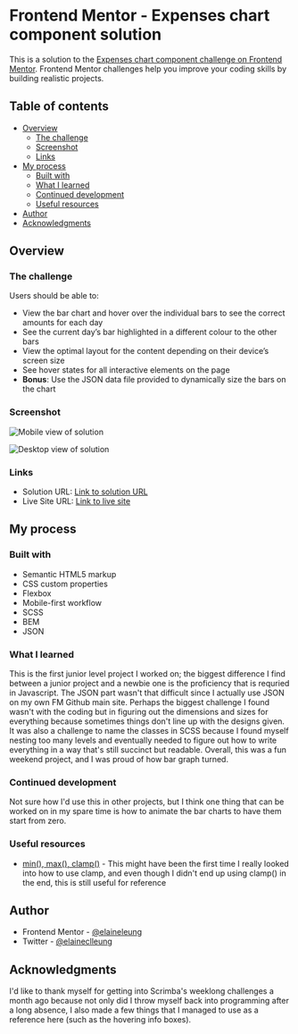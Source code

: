 # Frontend Mentor - Expenses chart component solution

This is a solution to the [Expenses chart component challenge on Frontend Mentor](https://www.frontendmentor.io/challenges/expenses-chart-component-e7yJBUdjwt). Frontend Mentor challenges help you improve your coding skills by building realistic projects. 

## Table of contents

- [Overview](#overview)
  - [The challenge](#the-challenge)
  - [Screenshot](#screenshot)
  - [Links](#links)
- [My process](#my-process)
  - [Built with](#built-with)
  - [What I learned](#what-i-learned)
  - [Continued development](#continued-development)
  - [Useful resources](#useful-resources)
- [Author](#author)
- [Acknowledgments](#acknowledgments)

## Overview

### The challenge

Users should be able to:

- View the bar chart and hover over the individual bars to see the correct amounts for each day
- See the current day’s bar highlighted in a different colour to the other bars
- View the optimal layout for the content depending on their device’s screen size
- See hover states for all interactive elements on the page
- **Bonus**: Use the JSON data file provided to dynamically size the bars on the chart

### Screenshot

![Mobile view of solution](./design/mobile.png)

![Desktop view of solution](./design/desktop.png)


### Links

- Solution URL: [Link to solution URL](https://www.frontendmentor.io/solutions/responsive-bar-chart-component-with-json-data-fetching-b2LJ5eTGIX)
- Live Site URL: [Link to live site](https://elaineleung.github.io/frontendmentor/expenseschartcomponent/)

## My process

### Built with

- Semantic HTML5 markup
- CSS custom properties
- Flexbox
- Mobile-first workflow
- SCSS
- BEM
- JSON

### What I learned

This is the first junior level project I worked on; the biggest difference I find between a junior project and a newbie one is the proficiency that is requried in Javascript. The JSON part wasn't that difficult since I actually use JSON on my own FM Github main site. Perhaps the biggest challenge I found wasn't with the coding but in figuring out the dimensions and sizes for everything because sometimes things don't line up with the designs given. It was also a challenge to name the classes in SCSS because I found myself nesting too many levels and eventually needed to figure out how to write everything in a way that's still succinct but readable. Overall, this was a fun weekend project, and I was proud of how bar graph turned.

### Continued development

Not sure how I'd use this in other projects, but I think one thing that can be worked on in my spare time is how to animate the bar charts to have them start from zero.

### Useful resources

- [min(), max(), clamp()](https://css-tricks.com/min-max-and-clamp-are-css-magic/) - This might have been the first time I really looked into how to use clamp, and even though I didn't end up using clamp() in the end, this is still useful for reference

## Author

- Frontend Mentor - [@elaineleung](https://www.frontendmentor.io/profile/elaineleung)
- Twitter - [@elaineclleung](https://twitter.com/elaineclleung)

## Acknowledgments

I'd like to thank myself for getting into Scrimba's weeklong challenges a month ago because not only did I throw myself back into programming after a long absence, I also made a few things that I managed to use as a reference here (such as the hovering info boxes).
